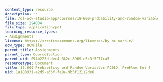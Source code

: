 ```yaml
---
content_type: resource
description: ''
file: /ol-ocw-studio-app/courses/18-600-probability-and-random-variables-fall-2019/1a183931a2d5a35ffe9a9b5f13112de6_MIT18_600F19_Pset4.pdf
file_size: 294034
file_type: application/pdf
learning_resource_types:
- Assignments
license: https://creativecommons.org/licenses/by-nc-sa/4.0/
ocw_type: OCWFile
parent_title: Assignments
parent_type: CourseSection
parent_uid: 094b223d-dec4-382c-8969-c5c3f5977ca5
resourcetype: Document
title: 18.600 Probability and Random Variables F2019, Problem Set 4
uid: 1a183931-a2d5-a35f-fe9a-9b5f13112de6
---
```

